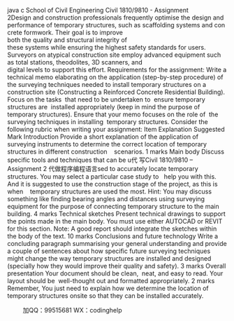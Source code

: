 java c
School of Civil Engineering 
Civil 1810/9810 - Assignment 2Design and construction professionals frequently optimise the design and performance of temporary structures, such as scaffolding systems and concrete formwork. Their goal is to improve both the quality and structural integrity of these systems while ensuring the highest safety standards for users. Surveyors on atypical construction site employ advanced equipment such as total stations, theodolites, 3D scanners, and digital levels to support this effort.
Requirements for the assignment: Write a technical memo elaborating on the application (step-by-step procedure) of the surveying techniques needed to install temporary structures on a construction site (Constructing a Reinforced Concrete Residential Building). Focus on the tasks  that need to be undertaken to  ensure temporary structures are  installed appropriately (keep in mind the purpose of temporary structures). Ensure that your memo focuses on the role of  the surveying techniques in installing  temporary structures. 
Consider the following rubric when writing your assignment: 
Item 
Explanation 
Suggested Mark 
Introduction 
Provide a short 
explanation of the 
application of surveying instruments to determine the correct location of 
temporary structures in different construction    scenarios. 
1 marks 
Main body 
Discuss specific tools and techniques that can be 
u代 写Civil 1810/9810 – Assignment 2
代做程序编程语言sed to accurately locate temporary structures. 
You may select a 
particular case study to   help you with this. And it is suggested to use the 
construction stage of the project, as this is when    temporary structures are used the most. Hint: You may discuss something like finding bearing angles and 
distances using surveying equipment for the 
purpose of connecting temporary structure to the main building. 
4 marks 
Technical sketches 
Present technical 
drawings to support the points made in the main body. You must use 
either AUTOCAD or 
REVIT for this section. 
Note: A good report 
should integrate the 
sketches within the body of the text. 
10 marks 
Conclusions and future technology 
Write a concluding 
paragraph summarising 
your general 
understanding and 
provide a couple of 
sentences about how 
specific future surveying techniques might change the way temporary 
structures are installed 
and designed (specially how they would improve their quality and safety). 
3 marks 
Overall presentation Your document should be clean,  neat, and easy to read. Your layout should be  well-thought out and formatted appropriately. 
2 marks 
Remember, 
You just need to explain how we determine the location of temporary structures onsite so that they can be installed accurately. 







         
加QQ：99515681  WX：codinghelp
